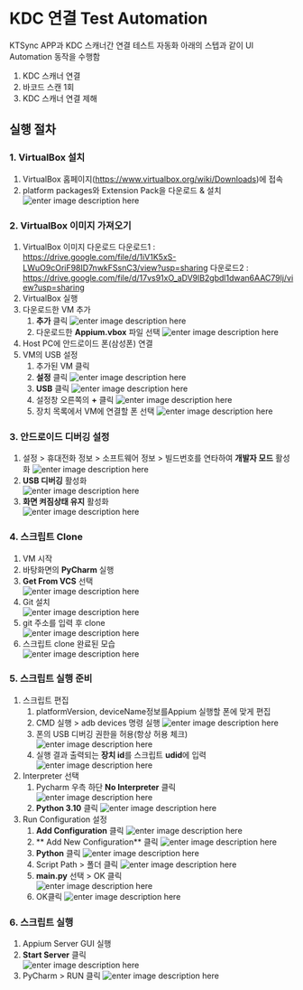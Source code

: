 ﻿# KDC 연결 Test Automation

KTSync APP과 KDC 스캐너간 연결 테스트 자동화
아래의 스텝과 같이 UI Automation 동작을 수행함
1. KDC 스캐너 연결
2. 바코드 스캔 1회
3. KDC 스캐너 연결 제해

## 실행 절차

### 1. VirtualBox 설치
1. VirtualBox 홈페이지(https://www.virtualbox.org/wiki/Downloads)에 접속
2. platform packages와 Extension Pack을 다운로드 & 설치
![enter image description here](https://i.imgur.com/yAhSQAC.jpg)


### 2. VirtualBox 이미지 가져오기
1. VirtualBox 이미지 다운로드
    다운로드1 : https://drive.google.com/file/d/1iV1K5xS-LWuO9cOriF98ID7nwkFSsnC3/view?usp=sharing
    다운로드2 : https://drive.google.com/file/d/17vs91xO_aDV9lB2gbdl1dwan6AAC79lj/view?usp=sharing
2. VirtualBox 실행
3. 다운로드한 VM 추가
	1. **추가** 클릭
	![enter image description here](https://i.imgur.com/ax30tCV.jpg)
	2. 다운로드한 **Appium.vbox** 파일 선택
	![enter image description here](https://i.imgur.com/bGuwBZg.jpg)
4. Host PC에 안드로이드 폰(삼성폰) 연결
4. VM의 USB 설정
	1. 추가된 VM 클릭
	2. **설정** 클릭
	![enter image description here](https://i.imgur.com/IAd9BtE.jpg)
	3. **USB** 클릭
	![enter image description here](https://i.imgur.com/WCitWop.jpg)
	4.  설정창 오른쪽의 **+** 클릭
	![enter image description here](https://i.imgur.com/7CwF81n.jpg)
	5. 장치 목록에서 VM에 연결할 폰 선택
	![enter image description here](https://i.imgur.com/H0VNPgQ.jpg)


### 3. 안드로이드 디버깅 설정
1. 설정 > 휴대전화 정보 > 소프트웨어 정보 > 빌드번호를 연타하여 **개발자 모드** 활성화
![enter image description here](https://i.imgur.com/y41SPt1.jpg)
2. **USB 디버깅** 활성화   
![enter image description here](https://i.imgur.com/2z7YdFs.jpg)
4. **화면 켜짐상태 유지** 활성화   
![enter image description here](https://i.imgur.com/yi1xerC.jpg)


###  4. 스크립트 Clone
1. VM 시작
2. 바탕화면의 **PyCharm** 실행
3. **Get From VCS** 선택   
![enter image description here](https://i.imgur.com/qgzXcQV.jpg)
4. Git 설치   
![enter image description here](https://i.imgur.com/7TkWCky.jpg)
5. git 주소를 입력 후 clone   
![enter image description here](https://i.imgur.com/mW40iIF.jpg)
7. 스크립트 clone 완료된 모습   
![enter image description here](https://i.imgur.com/CSsCaBO.jpg)




### 5. 스크립트 실행 준비
1. 스크립트 편집
	1. platformVersion, deviceName정보를Appium 실행할 폰에 맞게 편집
	2. CMD 실행 > adb devices 명령 실행
	![enter image description here](https://i.imgur.com/83YXATO.jpg)
	3. 폰의 USB 디버깅 권한을 허용(항상 허용 체크)
	![enter image description here](https://i.imgur.com/7gpYORU.jpg)
	4. 실행 결과 출력되는 **장치 id**를 스크립트 **udid**에 입력
	![enter image description here](https://i.imgur.com/FnYj5l0.jpg)
2. Interpreter 선택
	1. Pycharm 우측 하단 **No Interpreter** 클릭
	![enter image description here](https://i.imgur.com/G7Enoyi.jpg)
	2. **Python 3.10** 클릭
	![enter image description here](https://i.imgur.com/OyEoGfe.jpg)
3. Run Configuration 설정
	1. **Add Configuration** 클릭
	![enter image description here](https://i.imgur.com/NcrmJwc.jpg)
	2. ** Add New Configuration** 클릭
![enter image description here](https://i.imgur.com/t4h76Z5.jpg)
	3. **Python** 클릭
	![enter image description here](https://i.imgur.com/0chX50z.jpg)
	4. Script Path > 폴더 클릭
	![enter image description here](https://i.imgur.com/rgih9Ge.jpg)
	5. **main.py** 선택 > OK 클릭   
	![enter image description here](https://i.imgur.com/0k8rFvm.jpg)
	6. OK클릭
	![enter image description here](https://i.imgur.com/6Se72rM.jpg)



### 6. 스크립트 실행
1. Appium Server GUI 실행
2. **Start Server** 클릭   
![enter image description here](https://i.imgur.com/GRSR2A8.jpg)
3. PyCharm > RUN 클릭
![enter image description here](https://i.imgur.com/MrLBxBD.jpg)

